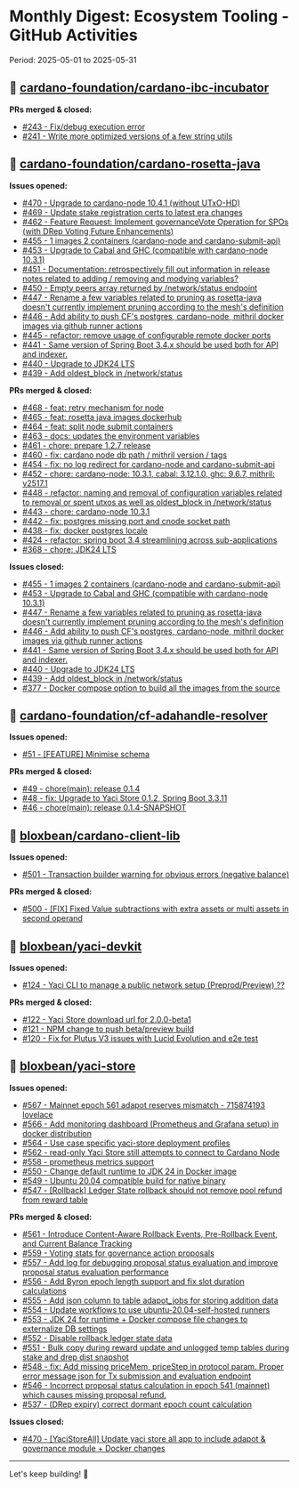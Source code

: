 # Monthly Digest: Ecosystem Tooling - GitHub Activities

Period: 2025-05-01 to 2025-05-31

## 🔹 [cardano-foundation/cardano-ibc-incubator](https://github.com/cardano-foundation/cardano-ibc-incubator)

**PRs merged & closed:**
- [#243 - Fix/debug execution error](https://github.com/cardano-foundation/cardano-ibc-incubator/pull/243)
- [#241 - Write more optimized versions of a few string utils](https://github.com/cardano-foundation/cardano-ibc-incubator/pull/241)

## 🔹 [cardano-foundation/cardano-rosetta-java](https://github.com/cardano-foundation/cardano-rosetta-java)

**Issues opened:**
- [#470 - Upgrade to cardano-node 10.4.1 (without UTxO-HD)](https://github.com/cardano-foundation/cardano-rosetta-java/issues/470)
- [#469 - Update stake registration certs to latest era changes](https://github.com/cardano-foundation/cardano-rosetta-java/issues/469)
- [#462 - Feature Request: Implement governanceVote Operation for SPOs (with DRep Voting Future Enhancements)](https://github.com/cardano-foundation/cardano-rosetta-java/issues/462)
- [#455 - 1 images 2 containers (cardano-node and cardano-submit-api)](https://github.com/cardano-foundation/cardano-rosetta-java/issues/455)
- [#453 - Upgrade to Cabal and GHC (compatible with cardano-node 10.3.1)](https://github.com/cardano-foundation/cardano-rosetta-java/issues/453)
- [#451 - Documentation: retrospectively fill out information in release notes related to adding / removing and modying variables?](https://github.com/cardano-foundation/cardano-rosetta-java/issues/451)
- [#450 - Empty peers array returned by /network/status endpoint](https://github.com/cardano-foundation/cardano-rosetta-java/issues/450)
- [#447 - Rename a few variables related to pruning as rosetta-java doesn't currently implement pruning according to the mesh's definition](https://github.com/cardano-foundation/cardano-rosetta-java/issues/447)
- [#446 - Add ability to push CF's postgres, cardano-node, mithril docker images via github runner actions](https://github.com/cardano-foundation/cardano-rosetta-java/issues/446)
- [#445 - refactor: remove usage of configurable remote docker ports](https://github.com/cardano-foundation/cardano-rosetta-java/issues/445)
- [#441 - Same version of Spring Boot 3.4.x should be used both for API and indexer.](https://github.com/cardano-foundation/cardano-rosetta-java/issues/441)
- [#440 - Upgrade to JDK24 LTS](https://github.com/cardano-foundation/cardano-rosetta-java/issues/440)
- [#439 - Add oldest_block in /network/status](https://github.com/cardano-foundation/cardano-rosetta-java/issues/439)

**PRs merged & closed:**
- [#468 - feat: retry mechanism for node](https://github.com/cardano-foundation/cardano-rosetta-java/pull/468)
- [#465 - feat: rosetta java images dockerhub](https://github.com/cardano-foundation/cardano-rosetta-java/pull/465)
- [#464 - feat: split node submit containers](https://github.com/cardano-foundation/cardano-rosetta-java/pull/464)
- [#463 - docs: updates the environment variables](https://github.com/cardano-foundation/cardano-rosetta-java/pull/463)
- [#461 - chore: prepare 1.2.7 release](https://github.com/cardano-foundation/cardano-rosetta-java/pull/461)
- [#460 - fix: cardano node db path / mithril version / tags](https://github.com/cardano-foundation/cardano-rosetta-java/pull/460)
- [#454 - fix: no log redirect for cardano-node and cardano-submit-api](https://github.com/cardano-foundation/cardano-rosetta-java/pull/454)
- [#452 - chore: cardano-node: 10.3.1, cabal: 3.12.1.0, ghc: 9.6.7, mithril: v2517.1](https://github.com/cardano-foundation/cardano-rosetta-java/pull/452)
- [#448 - refactor: naming and removal of configuration variables related to removal or spent utxos as well as oldest_block in /network/status](https://github.com/cardano-foundation/cardano-rosetta-java/pull/448)
- [#443 - chore: cardano-node 10.3.1](https://github.com/cardano-foundation/cardano-rosetta-java/pull/443)
- [#442 - fix: postgres missing port and cnode socket path](https://github.com/cardano-foundation/cardano-rosetta-java/pull/442)
- [#438 - fix:  docker postgres locale](https://github.com/cardano-foundation/cardano-rosetta-java/pull/438)
- [#424 - refactor: spring boot 3.4 streamlining across sub-applications](https://github.com/cardano-foundation/cardano-rosetta-java/pull/424)
- [#368 - chore: JDK24 LTS](https://github.com/cardano-foundation/cardano-rosetta-java/pull/368)

**Issues closed:**
- [#455 - 1 images 2 containers (cardano-node and cardano-submit-api)](https://github.com/cardano-foundation/cardano-rosetta-java/issues/455)
- [#453 - Upgrade to Cabal and GHC (compatible with cardano-node 10.3.1)](https://github.com/cardano-foundation/cardano-rosetta-java/issues/453)
- [#447 - Rename a few variables related to pruning as rosetta-java doesn't currently implement pruning according to the mesh's definition](https://github.com/cardano-foundation/cardano-rosetta-java/issues/447)
- [#446 - Add ability to push CF's postgres, cardano-node, mithril docker images via github runner actions](https://github.com/cardano-foundation/cardano-rosetta-java/issues/446)
- [#441 - Same version of Spring Boot 3.4.x should be used both for API and indexer.](https://github.com/cardano-foundation/cardano-rosetta-java/issues/441)
- [#440 - Upgrade to JDK24 LTS](https://github.com/cardano-foundation/cardano-rosetta-java/issues/440)
- [#439 - Add oldest_block in /network/status](https://github.com/cardano-foundation/cardano-rosetta-java/issues/439)
- [#377 - Docker compose option to build all the images from the source](https://github.com/cardano-foundation/cardano-rosetta-java/issues/377)

## 🔹 [cardano-foundation/cf-adahandle-resolver](https://github.com/cardano-foundation/cf-adahandle-resolver)

**Issues opened:**
- [#51 - [FEATURE] Minimise schema](https://github.com/cardano-foundation/cf-adahandle-resolver/issues/51)

**PRs merged & closed:**
- [#49 - chore(main): release 0.1.4](https://github.com/cardano-foundation/cf-adahandle-resolver/pull/49)
- [#48 - fix: Upgrade to Yaci Store 0.1.2, Spring Boot 3.3.11](https://github.com/cardano-foundation/cf-adahandle-resolver/pull/48)
- [#46 - chore(main): release 0.1.4-SNAPSHOT](https://github.com/cardano-foundation/cf-adahandle-resolver/pull/46)

## 🔹 [bloxbean/cardano-client-lib](https://github.com/bloxbean/cardano-client-lib)

**Issues opened:**
- [#501 - Transaction builder warning for obvious errors (negative balance)](https://github.com/bloxbean/cardano-client-lib/issues/501)

**PRs merged & closed:**
- [#500 - [FIX] Fixed Value subtractions with extra assets or multi assets in second operand](https://github.com/bloxbean/cardano-client-lib/pull/500)

## 🔹 [bloxbean/yaci-devkit](https://github.com/bloxbean/yaci-devkit)

**Issues opened:**
- [#124 - Yaci CLI to manage a public network setup (Preprod/Preview) ??](https://github.com/bloxbean/yaci-devkit/issues/124)

**PRs merged & closed:**
- [#122 - Yaci Store download url for 2.0.0-beta1](https://github.com/bloxbean/yaci-devkit/pull/122)
- [#121 - NPM change to push beta/preview build](https://github.com/bloxbean/yaci-devkit/pull/121)
- [#120 - Fix for Plutus V3 issues with Lucid Evolution and e2e test](https://github.com/bloxbean/yaci-devkit/pull/120)

## 🔹 [bloxbean/yaci-store](https://github.com/bloxbean/yaci-store)

**Issues opened:**
- [#567 - Mainnet epoch 561 adapot reserves mismatch - 715874193 lovelace](https://github.com/bloxbean/yaci-store/issues/567)
- [#566 - Add monitoring dashboard (Prometheus and Grafana setup) in docker distribution](https://github.com/bloxbean/yaci-store/issues/566)
- [#564 - Use case specific yaci-store deployment profiles](https://github.com/bloxbean/yaci-store/issues/564)
- [#562 - read-only Yaci Store still attempts to connect to Cardano Node](https://github.com/bloxbean/yaci-store/issues/562)
- [#558 - prometheus metrics support](https://github.com/bloxbean/yaci-store/issues/558)
- [#550 - Change default runtime to JDK 24 in Docker image](https://github.com/bloxbean/yaci-store/issues/550)
- [#549 - Ubuntu 20.04 compatible build for native binary](https://github.com/bloxbean/yaci-store/issues/549)
- [#547 - [Rollback] Ledger State rollback should not remove pool refund from reward table](https://github.com/bloxbean/yaci-store/issues/547)

**PRs merged & closed:**
- [#561 - Introduce Content-Aware Rollback Events, Pre-Rollback Event, and Current Balance Tracking](https://github.com/bloxbean/yaci-store/pull/561)
- [#559 - Voting stats for governance action proposals](https://github.com/bloxbean/yaci-store/pull/559)
- [#557 - Add log for debugging proposal status evaluation and improve proposal status evaluation performance ](https://github.com/bloxbean/yaci-store/pull/557)
- [#556 - Add Byron epoch length support and fix slot duration calculations](https://github.com/bloxbean/yaci-store/pull/556)
- [#555 - Add json column to table adapot_jobs for storing addition data](https://github.com/bloxbean/yaci-store/pull/555)
- [#554 - Update workflows to use ubuntu-20.04-self-hosted runners](https://github.com/bloxbean/yaci-store/pull/554)
- [#553 - JDK 24 for runtime + Docker compose file changes to externalize DB settings](https://github.com/bloxbean/yaci-store/pull/553)
- [#552 - Disable rollback ledger state data](https://github.com/bloxbean/yaci-store/pull/552)
- [#551 - Bulk copy during reward update and unlogged temp tables during stake and drep dist snapshot](https://github.com/bloxbean/yaci-store/pull/551)
- [#548 - fix: Add missing priceMem, priceStep in protocol param. Proper error message json for Tx submission and evaluation endpoint](https://github.com/bloxbean/yaci-store/pull/548)
- [#546 - Incorrect proposal status calculation in epoch 541 (mainnet) which causes missing proposal refund.](https://github.com/bloxbean/yaci-store/pull/546)
- [#537 - (DRep expiry) correct dormant epoch count calculation](https://github.com/bloxbean/yaci-store/pull/537)

**Issues closed:**
- [#470 - [YaciStoreAll] Update yaci store all app to include adapot & governance module + Docker changes](https://github.com/bloxbean/yaci-store/issues/470)


---

Let's keep building! 🚀
